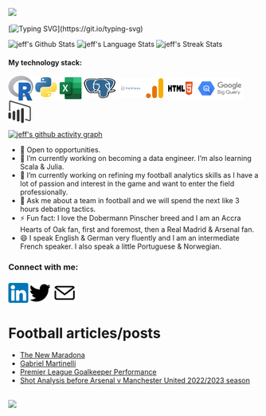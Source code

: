 ![](https://komarev.com/ghpvc/?username=jeffreyohene&label=PROFILE+VIEWS)

[![Typing SVG](https://readme-typing-svg.herokuapp.com?color=%2336BCF7&center=true&vCenter=true&width=1000&lines=Hi;+Hallo;+Salut;!+here+is+jeff⭐;+Welcome+to+my+profile!;+Wilkommen+auf+meinem+Profil;Bienvenue+sur+mon+profil!;I+have+over+3+years+of+programming+experience;I+am+alwayslways+learning+new+things+;I+am+a+Data+Analyst+and+a+Machine+Learning+enthusiast+;Enjoy!)](https://git.io/typing-svg)

 
![jeff's Github Stats](https://github-readme-stats.vercel.app/api?username=jeffreyohene&show_icons=true&include_all_commits=true)
![jeff's Language Stats](https://github-readme-stats.vercel.app/api/top-langs/?username=jeffreyohene&layout=compact)
![jeff's Streak Stats](https://github-readme-streak-stats.herokuapp.com/?user=jeffreyohene&layout=compact)


#### My technology stack:
<p align="left" dir="auto">
    <img align="center" src="images/Rlogo.svg" alt="1" height="50" width="50" style="max-width: 100%;">
    <img align="center" src="images/python.png" alt="1" height="45" width="45" style="max-width: 100%;">
    <img align="center" src="images/excel.png" alt="1" height="44" width="44" style="max-width: 100%;">
    <img align="center" src="images/postgre.svg" alt="1" height="40" width="65" style="max-width: 100%;">
    <img align="center" src="images/Tableau.svg" alt="1" height="40" width="50" style="max-width: 100%;">
    <img align="center" src="images/ga.svg" alt="1" height="40" width="40" style="max-width: 100%;">
    <img align="center" src="images/html5.svg" alt="1" height="45" width="55" style="max-width: 100%;">
    <img align="center" src="images/big_query.png" alt="1" height="45" width="95" style="max-width: 100%;">
    <img align="center" src="images/power_bi.svg" alt="1" height="45" width="45" style="max-width: 100%;">

[![jeff's github activity graph](https://github-readme-activity-graph.cyclic.app/graph?username=jeffreyohene&theme=github-compact)](https://github.com/ashutosh00710/github-readme-activity-graph)


- 👯 Open to opportunities.
- 🌱 I’m currently working on becoming a data engineer. I’m also learning Scala & Julia.
- 🔭 I’m currently working on refining my football analytics skills as I have a lot of passion and interest in the game and want to enter the field professionally.
- 💬 Ask me about a team in football and we will spend the next like 3 hours debating tactics.
- ⚡ Fun fact: I love the Dobermann Pinscher breed and I am an Accra Hearts of Oak fan, first and foremost,  then a Real Madrid & Arsenal fan.
- 😄 I speak English & German very fluently and I am an intermediate French speaker. I also speak a little Portuguese & Norwegian.
   
### Connect with me:
<p align="left" dir="auto">
<a href="https://www.linkedin.com/in/jeffreyohene/" rel="nofollow"><img align="center" src="images/lnkdn.png" alt="1" height="40" width="40" style="max-width: 100%;"></a>
<a href="https://www.twitter.com/jeffrstats/" rel="nofollow"><img align="center" src="images/twt.png" alt="1" height="40" width="40" style="max-width: 100%;"></a>
<a a rel="noopener" data-link="mailto:jeff.ohene10@gmail.com" href="mailto:jeff.ohene10@gmail.com" target="_top"><img align="center" src="images/m.svg" alt="1" height="50" width="50" style="max-width: 100%;"></a>



# Football articles/posts
<!-- BLOG-POST-LIST:START -->
- [The New Maradona](https://jeffrey10.medium.com/the-new-maradona-586653e173e8)
- [Gabriel Martinelli](https://jeffrey10.medium.com/player-profile-gabriel-martinelli-37099dc089f7)
- [Premier League Goalkeeper Performance](https://jeffrey10.medium.com/analysis-of-goalkeeper-performance-in-the-english-premier-league-a0d45036598b)
 - [Shot Analysis before Arsenal v Manchester United 2022/2023 season](https://www.linkedin.com/posts/jeffreyohene_arsenal-manchesterunited-premierleague-activity-7022956611820228609-MMVT?utm_source=share&utm_medium=member_desktop)
<!-- BLOG-POST-LIST:END -->


<br>![](https://user-images.githubusercontent.com/103119258/222024507-8c132af6-5779-498a-9bca-b30e91f0f7b8.gif) </br>

<!--
**jeffreyohene/jeffreyohene** is a ✨ _special_ ✨ repository because its `README.md` (this file) appears on your GitHub profile.
   ### My technology stack:
<p align="left" dir="auto">
    <img align="center" src="images/R.svg" alt="1" height="60" width="60" style="max-width: 100%;">
    <img align="center" src="images/python.png" alt="1" height="45" width="45" style="max-width: 100%;">
    <img align="center" src="images/postgresql.svg" alt="1" height="45" width="45" style="max-width: 100%;">
    <img align="center" src="images/Tableau.svg" alt="1" height="45" width="45" style="max-width: 100%;">
    <img align="center" src="images/ga4.svg" alt="1" height="45" width="45" style="max-width: 100%;">
    <img align="center" src="images/google-tag-manager.jpg" alt="1" height="40" width="40" style="max-width: 100%;">
    <img align="center" src="images/html.png" alt="1" height="40" width="40" style="max-width: 100%;">
    <img align="center" src="images/excel.png" alt="1" height="44" width="44" style="max-width: 100%;">
    <img align="center" src="images/big_query.png" alt="1" height="40" width="40" style="max-width: 100%;">
    <img align="center" src="images/power_bi.jpg" alt="1" height="50" width="50" style="max-width: 100%;">
👋
</p>
   <p>
<a href="https://twitter.com/jeffrstats/">
   <img align="left" alt="twitter" src="https://img.shields.io/badge/Twitter-1DA1F2?style=for-the-badge&logo=twitter&logoColor=white" />
</a>&nbsp;&nbsp;
<a href="https://www.linkedin.com/in/jeffreyohene/">
   <img align="left" alt="linkedin" src="https://img.shields.io/badge/LinkedIn-0077B5?style=for-the-badge&logo=linkedin&logoColor=white" />
</a>
<p/>
### Well hello there stranger, my name is jeff 
-->
